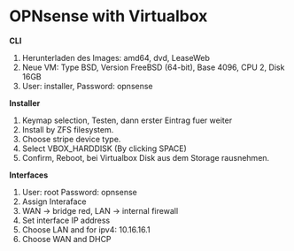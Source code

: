 # OPNsense with Virtualbox

**CLI**

1. Herunterladen des Images: amd64, dvd, LeaseWeb
2. Neue VM: Type BSD, Version FreeBSD (64-bit), Base 4096, CPU 2, Disk 16GB
3. User: installer, Password: opnsense

**Installer**

1. Keymap selection, Testen, dann erster Eintrag fuer weiter
2. Install by ZFS filesystem.
3. Choose stripe device type.
4. Select VBOX_HARDDISK (By clicking SPACE)
5. Confirm, Reboot, bei Virtualbox Disk aus dem Storage rausnehmen.

**Interfaces**

1. User: root Password: opnsense
1. Assign Interaface
2. WAN -> bridge red, LAN -> internal firewall
3. Set interface IP address
4. Choose LAN and for ipv4: 10.16.16.1
5. Choose WAN and DHCP

